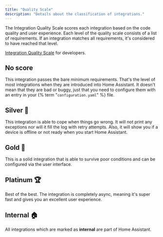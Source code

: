 ```yaml
---
title: "Quality Scale"
description: "Details about the classification of integrations."
---
```


The Integration Quality Scale scores each integration based on the code quality and user experience. Each level of the quality scale consists of a list of requirements. If an integration matches all requirements, it's considered to have reached that level.

[Integration Quality Scale](https://developers.home-assistant.io/docs/en/integration_quality_scale_index.html) for developers.

## No score

This integration passes the bare minimum requirements. That's the level of most integrations when they are introduced into Home Assistant. It doesn't mean that they are bad or buggy, just that you need to configure them with an entry in your {% term "`configuration.yaml`" %} file.

## Silver 🥈

This integration is able to cope when things go wrong. It will not print any exceptions nor will it fill the log with retry attempts. Also, it will show you if a device is offline or not ready when you start Home Assistant.

## Gold 🥇

This is a solid integration that is able to survive poor conditions and can be configured via the user interface.

## Platinum 🏆

Best of the best. The integration is completely async, meaning it's super fast and gives you an excellent user experience.

## Internal 🏠

All integrations which are marked as **internal** are part of Home Assistant.

